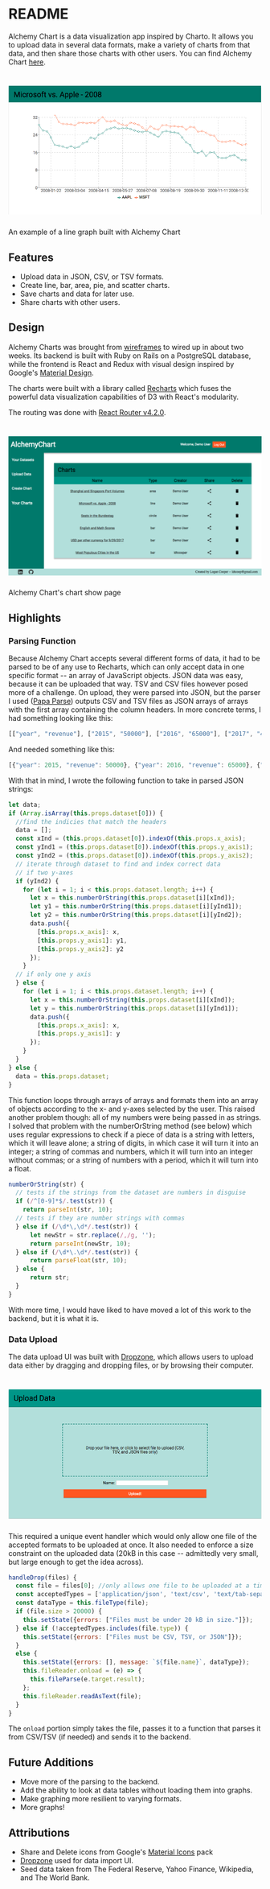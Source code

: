 # README

Alchemy Chart is a data visualization app inspired by Charto. It allows you to upload data in several data formats, make a variety of charts from that data, and then share those charts with other users. You can find Alchemy Chart [here](alchemychart.herokuapp.com).

# ![Charts Show](https://raw.githubusercontent.com/ldtcooper/alchemy-chart/master/docs/line_graph.png)
An example of a line graph built with Alchemy Chart

## Features
  * Upload data in JSON, CSV, or TSV formats.
  * Create line, bar, area, pie, and scatter charts.
  * Save charts and data for later use.
  * Share charts with other users.

## Design
  Alchemy Charts was brought from [wireframes](https://github.com/ldtcooper/alchemy-chart/wiki/Wireframes) to wired up in about two weeks.
  Its backend is built with Ruby on Rails on a PostgreSQL database, while the frontend is React and Redux with visual design inspired by Google's [Material Design](https://material.io/guidelines/).

  The charts were built with a library called [Recharts](http://recharts.org/) which fuses the powerful data visualization capabilities of D3 with React's modularity.

  The routing was done with [React Router v4.2.0](https://github.com/ReactTraining/react-router).

  # ![Charts Show](https://raw.githubusercontent.com/ldtcooper/alchemy-chart/master/docs/charts_view.png)
  Alchemy Chart's chart show page


## Highlights
### Parsing Function
  Because Alchemy Chart accepts several different forms of data, it had to be parsed to be of any use to Recharts, which can only accept data in one specific format -- an array of JavaScript objects. JSON data was easy, because it can be uploaded that way. TSV and CSV files however posed more of a challenge. On upload, they were parsed into JSON, but the parser I used ([Papa Parse](http://papaparse.com/)) outputs CSV and TSV files as JSON arrays of arrays with the first array containing the column headers.
  In more concrete terms, I had something looking like this:
  ```javascript
  [["year", "revenue"], ["2015", "50000"], ["2016", "65000"], ["2017", "42000"]]
  ```
  And needed something like this:
  ```javascript
  [{"year": 2015, "revenue": 50000}, {"year": 2016, "revenue": 65000}, {"year": 2017, "revenue": 42000}]
  ```

  With that in mind, I wrote the following function to take in parsed JSON strings:

  ```javascript
  let data;
  if (Array.isArray(this.props.dataset[0])) {
    //find the indicies that match the headers
    data = [];
    const xInd = (this.props.dataset[0]).indexOf(this.props.x_axis);
    const yInd1 = (this.props.dataset[0]).indexOf(this.props.y_axis1);
    const yInd2 = (this.props.dataset[0]).indexOf(this.props.y_axis2);
    // iterate through dataset to find and index correct data
    // if two y-axes
    if (yInd2) {
      for (let i = 1; i < this.props.dataset.length; i++) {
        let x = this.numberOrString(this.props.dataset[i][xInd]);
        let y1 = this.numberOrString(this.props.dataset[i][yInd1]);
        let y2 = this.numberOrString(this.props.dataset[i][yInd2]);
        data.push({
          [this.props.x_axis]: x,
          [this.props.y_axis1]: y1,
          [this.props.y_axis2]: y2
        });
      }
    // if only one y axis
    } else {
      for (let i = 1; i < this.props.dataset.length; i++) {
        let x = this.numberOrString(this.props.dataset[i][xInd]);
        let y = this.numberOrString(this.props.dataset[i][yInd1]);
        data.push({
          [this.props.x_axis]: x,
          [this.props.y_axis1]: y
        });
      }
    }
  } else {
    data = this.props.dataset;
  }
  ```

  This function loops through arrays of arrays and formats them into an array of objects according to the x- and y-axes selected by the user. This raised another problem though: all of my numbers were being passed in as strings. I solved that problem with the numberOrString method (see below) which uses regular expressions to check if a piece of data is a string with letters, which it will leave alone; a string of digits, in which case it will turn it into an integer; a string of commas and numbers, which it will turn into an integer without commas; or a string of numbers with a period, which it will turn into a float.

  ```javascript
  numberOrString(str) {
    // tests if the strings from the dataset are numbers in disguise
    if (/^[0-9]*$/.test(str)) {
      return parseInt(str, 10);
    // tests if they are number strings with commas
    } else if (/\d*\,\d*/.test(str)) {
        let newStr = str.replace(/,/g, '');
        return parseInt(newStr, 10);
    } else if (/\d*\.\d*/.test(str)) {
        return parseFloat(str, 10);
    } else {
        return str;
    }
  }
  ```

  With more time, I would have liked to have moved a lot of this work to the backend, but it is what it is.

### Data Upload
  The data upload UI was built with [Dropzone](https://github.com/react-dropzone/react-dropzone), which allows users to upload data either by dragging and dropping files, or by browsing their computer.

  # ![Charts Show](https://raw.githubusercontent.com/ldtcooper/alchemy-chart/master/docs/upload_page.png)

  This required a unique event handler which would only allow one file of the accepted formats to be uploaded at once. It also needed to enforce a size constraint on the uploaded data (20kB in this case -- admittedly very small, but large enough to get the idea across).

  ```javascript
  handleDrop(files) {
    const file = files[0]; //only allows one file to be uploaded at a time.
    const acceptedTypes = ['application/json', 'text/csv', 'text/tab-separated-values'];
    const dataType = this.fileType(file);
    if (file.size > 20000) {
      this.setState({errors: ["Files must be under 20 kB in size."]});
    } else if (!acceptedTypes.includes(file.type)) {
      this.setState({errors: ["Files must be CSV, TSV, or JSON"]});
    }
    else {
      this.setState({errors: [], message: `${file.name}`, dataType});
      this.fileReader.onload = (e) => {
        this.fileParse(e.target.result);
      };
      this.fileReader.readAsText(file);
    }
  }
  ```

  The `onload` portion simply takes the file, passes it to a function that parses it from CSV/TSV (if needed) and sends it to the backend.

## Future Additions
  * Move more of the parsing to the backend.
  * Add the ability to look at data tables without loading them into graphs.
  * Make graphing more resilient to varying formats.
  * More graphs!



## Attributions
  * Share and Delete icons from Google's [Material Icons](https://material.io/icons/) pack
  * [Dropzone](https://github.com/react-dropzone/react-dropzone) used for data import UI.
  * Seed data taken from The Federal Reserve, Yahoo Finance, Wikipedia, and The World Bank.
